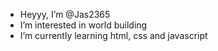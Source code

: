 -  Heyyy, I’m @Jas2365
-  I’m interested in world building
-  I’m currently learning html, css and javascript

<!---
This is a repository 
--->
